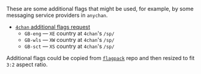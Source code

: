 These are some additional flags that might be used, for example, by some messaging service providers in `anychan`.

* [`4chan` additional flags request](https://github.com/catamphetamine/anychan/issues/12)
  * `GB-eng` — `XE` country at `4chan`'s `/sp/`
  * `GB-wls` — `XW` country at `4chan`'s `/sp/`
  * `GB-sct` — `XS` country at `4chan`'s `/sp/`

Additional flags could be copied from [`flagpack`](https://github.com/jackiboy/flagpack/tree/master/flags/4x3) repo and then resized to fit `3:2` aspect ratio.
